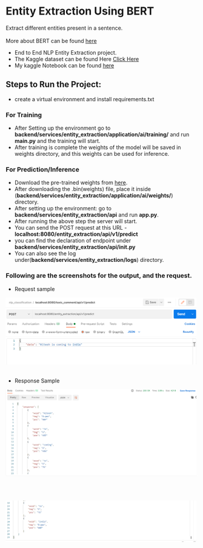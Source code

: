 # Entity Extraction Using BERT
Extract different entities present in a sentence.<br><br>
More about BERT can be found [here](https://huggingface.co/bert-base-uncased)

- End to End NLP Entity Extraction project.
- The Kaggle dataset can be found Here [Click Here](https://www.kaggle.com/abhinavwalia95/entity-annotated-corpus)
- My kaggle Notebook can be found [here](https://www.kaggle.com/raryan/entity-extraction-bert)
 
## Steps to Run the Project:
- create a virtual environment and install requirements.txt
  
### For Training
- After Setting up the environment go to **backend/services/entity_extraction/application/ai/training/** and run **main.py** and the training will start.
- After training is complete the weights of the model will be saved in weights directory, and this weights can be used for inference.
  
### For Prediction/Inference
- Download the pre-trained weights from [here](https://drive.google.com/file/d/1ytF8UWUJ_DYmRy57Iy5NjgUXYfTMEW-D/view?usp=sharing).
- After downloading the .bin(weights) file, place it inside (**backend/services/entity_extraction/application/ai/weights/**) directory.
- After setting up the environment: go to **backend/services/entity_extraction/api** and run **app.py**.
- After running the above step the server will start.  
- You can send the POST request at this URL - **localhost:8080/entity_extraction/api/v1/predict** 
- you can find the declaration of endpoint under **backend/services/entity_extraction/api/__init__.py**
- You can also see the log under(**backend/services/entity_extraction/logs**) directory.

### Following are the screenshots for the output, and the request.

- Request sample 

![Sample request](https://github.com/R-aryan/Entity-Extraction-Bert/blob/main/msc/sample_request.png)
  <br>
  <br>
  
- Response Sample

![Sample response_1](https://github.com/R-aryan/Entity-Extraction-Bert/blob/main/msc/sample_response_1.png)

  <br>
  <br>
  
![Sample response_2](https://github.com/R-aryan/Entity-Extraction-Bert/blob/main/msc/sample_response_2.png)

